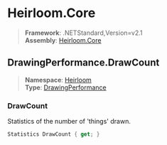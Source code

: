 # Heirloom.Core

> **Framework**: .NETStandard,Version=v2.1  
> **Assembly**: [Heirloom.Core][0]  

## DrawingPerformance.DrawCount

> **Namespace**: [Heirloom][0]  
> **Type**: [DrawingPerformance][1]  

### DrawCount

Statistics of the number of 'things' drawn.

```cs
Statistics DrawCount { get; }
```

[0]: ../Heirloom.Core.md
[1]: Heirloom.DrawingPerformance.md
